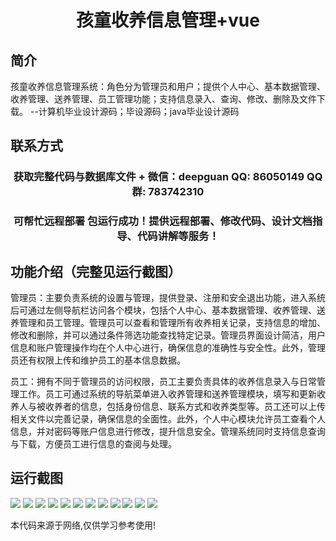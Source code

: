 <p><h1 align="center">孩童收养信息管理+vue</h1></p>

## 简介
孩童收养信息管理系统：角色分为管理员和用户；提供个人中心、基本数据管理、收养管理、送养管理、员工管理功能；支持信息录入、查询、修改、删除及文件下载。    --计算机毕业设计源码；毕设源码；java毕业设计源码


## 联系方式
<p><h3 align="center">获取完整代码与数据库文件 + 微信：deepguan QQ: 86050149 QQ群: 783742310</h3></p>
<p><h3 align="center">可帮忙远程部署 包运行成功！提供远程部署、修改代码、设计文档指导、代码讲解等服务！</h3></p>

## 功能介绍（完整见运行截图）
管理员：主要负责系统的设置与管理，提供登录、注册和安全退出功能，进入系统后可通过左侧导航栏访问各个模块，包括个人中心、基本数据管理、收养管理、送养管理和员工管理。管理员可以查看和管理所有收养相关记录，支持信息的增加、修改和删除，并可以通过条件筛选功能查找特定记录。管理员界面设计简洁，用户信息和账户管理操作均在个人中心进行，确保信息的准确性与安全性。此外，管理员还有权限上传和维护员工的基本信息数据。

员工：拥有不同于管理员的访问权限，员工主要负责具体的收养信息录入与日常管理工作。员工可通过系统的导航菜单进入收养管理和送养管理模块，填写和更新收养人与被收养者的信息，包括身份信息、联系方式和收养类型等。员工还可以上传相关文件以完善记录，确保信息的全面性。此外，个人中心模块允许员工查看个人信息，并对密码等账户信息进行修改，提升信息安全。管理系统同时支持信息查询与下载，方便员工进行信息的查阅与处理。


## 运行截图
![](img/001.jpg)
![](img/002.jpg)
![](img/003.jpg)
![](img/004.jpg)
![](img/005.jpg)
![](img/006.jpg)
![](img/007.jpg)
![](img/008.jpg)
![](img/009.jpg)
![](img/010.jpg)
![](img/011.jpg)
![](img/012.jpg)

<p>本代码来源于网络,仅供学习参考使用!</p>
